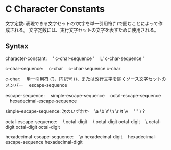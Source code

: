 # C Character Constants
文字定数:
表現できる文字セットの1文字を単一引用符('')で囲むことによって作成される。
文字定数には、実行文字セットの文字を表すために使用される。

## Syntax
character-constant:
 ' c-char-sequence '
 L' c-char-sequence '

c-char-sequence:
 c-char
 c-char-sequence c-char

c-char:
 単一引用符 (')、円記号 (\)、または改行文字を除くソース文字セットのメンバー
 escape-sequence

escape-sequence:
 simple-escape-sequence
 octal-escape-sequence
 hexadecimal-escape-sequence

simple-escape-sequence: 次のいずれか
 \a \b \f \n \r \t \v
 \' \" \\ \?

octal-escape-sequence:
 \ octal-digit
 \ octal-digit octal-digit
 \ octal-digit octal-digit octal-digit

hexadecimal-escape-sequence:
 \x hexadecimal-digit
 hexadecimal-escape-sequence hexadecimal-digit